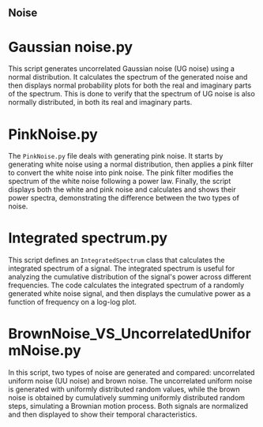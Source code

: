 ## Noise

# Gaussian noise.py
This script generates uncorrelated Gaussian noise (UG noise) using a normal distribution. It calculates the spectrum of the generated noise and then displays normal probability plots for both the real and imaginary parts of the spectrum. This is done to verify that the spectrum of UG noise is also normally distributed, in both its real and imaginary parts.

# PinkNoise.py
The `PinkNoise.py` file deals with generating pink noise. It starts by generating white noise using a normal distribution, then applies a pink filter to convert the white noise into pink noise. The pink filter modifies the spectrum of the white noise following a power law. Finally, the script displays both the white and pink noise and calculates and shows their power spectra, demonstrating the difference between the two types of noise.

# Integrated spectrum.py
This script defines an `IntegratedSpectrum` class that calculates the integrated spectrum of a signal. The integrated spectrum is useful for analyzing the cumulative distribution of the signal's power across different frequencies. The code calculates the integrated spectrum of a randomly generated white noise signal, and then displays the cumulative power as a function of frequency on a log-log plot.

# BrownNoise_VS_UncorrelatedUniformNoise.py
In this script, two types of noise are generated and compared: uncorrelated uniform noise (UU noise) and brown noise. The uncorrelated uniform noise is generated with uniformly distributed random values, while the brown noise is obtained by cumulatively summing uniformly distributed random steps, simulating a Brownian motion process. Both signals are normalized and then displayed to show their temporal characteristics.

